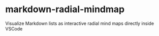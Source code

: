 # markdown-radial-mindmap
Visualize Markdown lists as interactive radial mind maps directly inside VSCode

